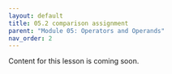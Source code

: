 ```yaml
---
layout: default
title: 05.2 comparison assignment
parent: "Module 05: Operators and Operands"
nav_order: 2
---
```


Content for this lesson is coming soon.
